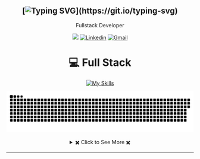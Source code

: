 <div align="center">

[![Typing SVG](https://readme-typing-svg.herokuapp.com?font=Source+Code+Pro&pause=1000&center=true&vCenter=true&width=435&height=24&lines=Hello+World!;This+is+Ahmed;Welcome+to+my+Profile!)](https://git.io/typing-svg)
---
Fullstack Developer
  
[![](https://komarev.com/ghpvc/?username=GharbiiAhmed)](https://github.com/GharbiiAhmed)
[![Linkedin](https://img.shields.io/badge/Linked-in-369?style=flat-square&logo=linkedin&logoColor=white&color=blue)](https://www.linkedin.com/in/ahmed-gharbi-48b68724b/)
[![Gmail](https://img.shields.io/badge/%20-Send%20Mail-black?color=007EC6&labelColor=555555&logo=gmail&logoColor=f5f7fe)](mailto:aghx01@gmail.com?subject=From%20GitHub&&body=Hi,%20there.%20Found%20you%20on%20GitHub!%20Let's%20talk%20about...)

</div>

<div align="center">
 
 # 💻 Full Stack
 [![My Skills](https://skillicons.dev/icons?i=next,react,redux,angular,expressjs,flask,androidstudio,flutter,Unity,VR,MachineLearning,AI,Devops,Jenkins,Sonarqube,Sonatype,Docker,Prometheus,Grafana,UnrealEngine5,Blockchain,Web3,Symfony,NodeJS,CodenamenOe,QT,SDL1.2
)](https://skillicons.dev)
  <p align="center">
 <img width="1000" src="snake.svg" alt="snake"/>
</p>
<!-- https://github.com/anuraghazra/github-readme-stats -->
<details> 
  <summary> ✖️ Click to See More ✖️</summary>
  <br/>  
  
  ### &#x1f4c8; GitHub Stats
  
<p align="center" >
  
[![Top Langs](https://github-readme-stats.vercel.app/api/top-langs/?username=GharbiiAhmed&langs_count=6&count_private=true&layout=compact&theme=react&hide_border=true&bg_color=1F222E&title_color=F85D7F&icon_color=F8D866&hide=Jupyter%20Notebook,html,css,tsql,hack)](https://github.com/GharbiiAhmed) <img height="165" src="http://github-readme-streak-stats.herokuapp.com?user=Youssef-BS&theme=tokyonight&hide_border=true&background=1F222E" />
  
</p>
  
<b>Note:</b> Top languages is only a metric of the languages my public code consists of and doesn't reflect experience or skill level.
  
</details>
 
  
</div>

---
